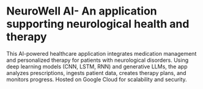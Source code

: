 # NeuroWell AI- An application supporting neurological health and therapy

This AI-powered healthcare application integrates medication management and personalized therapy for patients with neurological disorders. Using deep learning models (CNN, LSTM, RNN) and generative LLMs, the app analyzes prescriptions, ingests patient data, creates therapy plans, and monitors progress. Hosted on Google Cloud for scalability and security.
